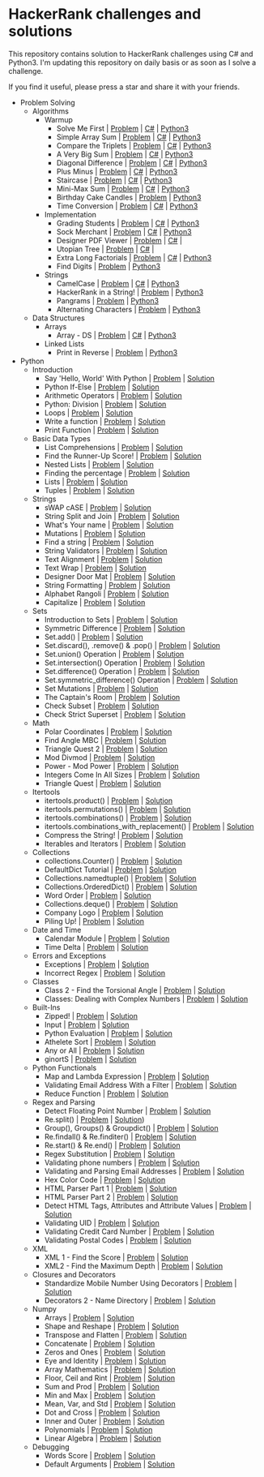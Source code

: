 # HackerRank challenges and solutions

This repository contains solution to HackerRank challenges using C# and Python3. I'm updating this repository on daily basis or as soon as I solve a challenge.

If you find it useful, please press a star and share it with your friends.

- Problem Solving
  - Algorithms
    - Warmup
      - Solve Me First | [Problem](https://www.hackerrank.com/challenges/solve-me-first/problem) | [C#](https://github.com/PrasadHonrao/HackerRank/blob/master/problem-solving/algorithms/warmup/solve-me-first/solve-me-first.cs) | [Python3](https://github.com/PrasadHonrao/HackerRank/blob/master/problem-solving/algorithms/warmup/solve-me-first/solve-me-first.py)
      - Simple Array Sum | [Problem](https://www.hackerrank.com/challenges/simple-array-sum/problem) | [C#](https://github.com/PrasadHonrao/HackerRank/blob/master/problem-solving/algorithms/warmup/simple-array-sum/simple-array-sum.cs) | [Python3](https://github.com/PrasadHonrao/HackerRank/blob/master/problem-solving/algorithms/warmup/simple-array-sum/simple-array-sum.py)
      - Compare the Triplets | [Problem](https://www.hackerrank.com/challenges/compare-the-triplets/problem) | [C#](https://github.com/PrasadHonrao/HackerRank/blob/master/problem-solving/algorithms/warmup/compare-the-triplets/compare-the-triplets.cs) | [Python3](https://github.com/PrasadHonrao/HackerRank/blob/master/problem-solving/algorithms/warmup/compare-the-triplets/compare-the-triplets.py)
      - A Very Big Sum | [Problem](https://www.hackerrank.com/challenges/a-very-big-sum/problem) | [C#](https://github.com/PrasadHonrao/HackerRank/blob/master/problem-solving/algorithms/warmup/a-very-big-sum/a-very-big-sum.cs) | [Python3](https://github.com/PrasadHonrao/HackerRank/blob/master/problem-solving/algorithms/warmup/a-very-big-sum/a-very-big-sum.py)
      - Diagonal Difference | [Problem](https://www.hackerrank.com/challenges/diagonal-difference/problem) | [C#](https://github.com/PrasadHonrao/HackerRank/blob/master/problem-solving/algorithms/warmup/diagonal-difference/diagonal-difference.cs) | [Python3](https://github.com/PrasadHonrao/HackerRank/blob/master/problem-solving/algorithms/warmup/diagonal-difference/diagonal-difference.py)
      - Plus Minus | [Problem](https://www.hackerrank.com/challenges/plus-minus/problem) | [C#](https://github.com/PrasadHonrao/HackerRank/blob/master/problem-solving/algorithms/warmup/plus-minus/plus-minus.cs) | [Python3](https://github.com/PrasadHonrao/HackerRank/blob/master/problem-solving/algorithms/warmup/plus-minus/plus-minus.py)
      - Staircase | [Problem](https://www.hackerrank.com/challenges/staircase/problem) | [C#](https://github.com/PrasadHonrao/HackerRank/blob/master/problem-solving/algorithms/warmup/staircase/staircase.cs) | [Python3](https://github.com/PrasadHonrao/HackerRank/blob/master/problem-solving/algorithms/warmup/staircase/staircase.py)
      - Mini-Max Sum | [Problem](https://www.hackerrank.com/challenges/mini-max-sum/problem) | [C#](https://github.com/PrasadHonrao/HackerRank/blob/master/problem-solving/algorithms/warmup/mini-max-sum/mini-max-sum.cs) | [Python3](https://github.com/PrasadHonrao/HackerRank/blob/master/problem-solving/algorithms/warmup/mini-max-sum/mini-max-sum.py)
      - Birthday Cake Candles | [Problem](https://www.hackerrank.com/challenges/birthday-cake-candles/problem) |  [Python3](https://github.com/PrasadHonrao/HackerRank/blob/master/problem-solving/algorithms/warmup/birthday-cake-candles/birthday-cake-candles.py)
      - Time Conversion | [Problem](https://www.hackerrank.com/challenges/time-conversion/problem) | [C#](https://github.com/PrasadHonrao/HackerRank/blob/master/problem-solving/algorithms/warmup/time-conversion/time-conversion.cs) | [Python3](https://github.com/PrasadHonrao/HackerRank/blob/master/problem-solving/algorithms/warmup/time-conversion/time-conversion.py)
    - Implementation
      - Grading Students | [Problem](https://www.hackerrank.com/challenges/grading/problem) | [C#](https://github.com/PrasadHonrao/HackerRank/blob/master/problem-solving/algorithms/implementation/grading-students/grading-students.cs) | [Python3](https://github.com/PrasadHonrao/HackerRank/blob/master/problem-solving/algorithms/implementation/grading-students/grading-students.py)
      - Sock Merchant | [Problem](https://www.hackerrank.com/challenges/sock-merchant) | [C#](https://github.com/PrasadHonrao/HackerRank/blob/master/problem-solving/algorithms/implementation/sock-merchant/sock-merchant.cs) | [Python3](https://github.com/PrasadHonrao/HackerRank/blob/master/problem-solving/algorithms/implementation/sock-merchant/sock-merchant.py)
      - Designer PDF Viewer | [Problem](https://www.hackerrank.com/challenges/designer-pdf-viewer/problem) | [C#](https://github.com/PrasadHonrao/HackerRank/blob/master/problem-solving/algorithms/implementation/designer-pdf-viewer/designer-pdf-viewer.cs) |
      - Utopian Tree | [Problem](https://www.hackerrank.com/challenges/utopian-tree/problem) | [C#](https://github.com/PrasadHonrao/HackerRank/blob/master/problem-solving/algorithms/implementation/utopian-tree/utopian-tree.cs) |
      - Extra Long Factorials | [Problem](https://www.hackerrank.com/challenges/extra-long-factorials/problem) | [C#](https://github.com/PrasadHonrao/HackerRank/blob/master/problem-solving/algorithms/implementation/extra-long-factorials/extra-log-factorials.cs) | [Python3](https://github.com/PrasadHonrao/HackerRank/blob/master/problem-solving/algorithms/implementation/extra-long-factorials/extra-long-factorials.py)
      - Find Digits | [Problem](https://www.hackerrank.com/challenges/find-digits/problem) | [Python3](https://github.com/PrasadHonrao/HackerRank/blob/master/problem-solving/algorithms/implementation/find-digits/find-digits.py)
    - Strings
      - CamelCase | [Problem](https://www.hackerrank.com/challenges/camelcase/problem) | [C#](https://github.com/PrasadHonrao/HackerRank/blob/master/problem-solving/problem-solving/algorithms/strings/camelcase/camelcase.cs) | [Python3](https://github.com/PrasadHonrao/HackerRank/blob/master/problem-solving/algorithms/strings/camelcase/camelcase.py)
      - HackerRank in a String! | [Problem](https://www.hackerrank.com/challenges/hackerrank-in-a-string/problem) | [Python3](https://github.com/PrasadHonrao/HackerRank/blob/master/problem-solving/algorithms/strings/hackerrank-in-a-string/hackerrank-in-a-string.py)
      - Pangrams | [Problem](https://www.hackerrank.com/challenges/pangrams/problem) | [Python3](https://github.com/PrasadHonrao/HackerRank/blob/master/problem-solving/algorithms/strings/pangrams/pangrams.py)
      - Alternating Characters | [Problem](https://www.hackerrank.com/challenges/alternating-characters/problem) | [Python3](https://github.com/PrasadHonrao/HackerRank/blob/master/problem-solving/algorithms/strings/alternating-characters/alternating-characters.py)
  - Data Structures
    - Arrays
      - Array - DS | [Problem](https://www.hackerrank.com/challenges/arrays-ds/problem) | [C#](https://github.com/PrasadHonrao/HackerRank/blob/master/problem-solving/data-structures/arrays/array-ds/array-ds.cs) | [Python3](https://github.com/PrasadHonrao/HackerRank/blob/master/problem-solving/data-structures/arrays/array-ds/array-ds.py)
    - Linked Lists
      - Print in Reverse | [Problem](https://www.hackerrank.com/challenges/print-the-elements-of-a-linked-list-in-reverse/problem) | [Python3](https://github.com/PrasadHonrao/HackerRank/blob/master/problem-solving/data-structures/linked-lists/print-in-reverse/print-in-reverse.py)
- Python
  - Introduction
    - Say 'Hello, World' With Python | [Problem](https://www.hackerrank.com/challenges/py-hello-world/problem) | [Solution](https://github.com/PrasadHonrao/HackerRank/blob/master/python/introduction/say-hello-world-with-python/say-hello-world-with-python.py)
    - Python If-Else | [Problem](https://www.hackerrank.com/challenges/py-if-else/problem) | [Solution](https://github.com/PrasadHonrao/HackerRank/blob/master/python/introduction/python-if-else/python-if-else.py)
    - Arithmetic Operators | [Problem](https://www.hackerrank.com/challenges/python-arithmetic-operators/problem) | [Solution](https://github.com/PrasadHonrao/HackerRank/blob/master/python/introduction/arithmetic-operators/arithmetic-operators.py)
    - Python: Division | [Problem](https://www.hackerrank.com/challenges/python-division/problem) | [Solution](https://github.com/PrasadHonrao/HackerRank/blob/master/python/introduction/python-division/python-division.py)
    - Loops | [Problem](https://www.hackerrank.com/challenges/python-loops/problem) | [Solution](https://github.com/PrasadHonrao/HackerRank/blob/master/python/introduction/loops/loops.py)
    - Write a function | [Problem](https://www.hackerrank.com/challenges/write-a-function/problem) | [Solution](https://github.com/PrasadHonrao/HackerRank/blob/master/python/introduction/write-a-function/write-a-function.py)
    - Print Function | [Problem](https://www.hackerrank.com/challenges/python-print/problem) | [Solution](https://github.com/PrasadHonrao/HackerRank/blob/master/python/introduction/print-function/print-function.py)
  - Basic Data Types
    - List Comprehensions | [Problem](https://www.hackerrank.com/challenges/list-comprehensions/problem) | [Solution](https://github.com/PrasadHonrao/HackerRank/blob/master/python/basic-data-types/list-comprehensions/list-comprehensions.py)
    - Find the Runner-Up Score! | [Problem](https://www.hackerrank.com/challenges/find-second-maximum-number-in-a-list/problem) | [Solution](https://github.com/PrasadHonrao/HackerRank/blob/master/python/basic-data-types/find-the-runner-up-score/find-the-runner-up-score.py)
    - Nested Lists | [Problem](https://www.hackerrank.com/challenges/nested-list/problem) | [Solution](https://github.com/PrasadHonrao/HackerRank/blob/master/python/basic-data-types/nested-list/nested-list.py)
    - Finding the percentage | [Problem](https://www.hackerrank.com/challenges/finding-the-percentage/problem) | [Solution](https://github.com/PrasadHonrao/HackerRank/blob/master/python/basic-data-types/finding-the-percentage/finding-the-percentage.py)
    - Lists | [Problem](https://www.hackerrank.com/challenges/python-lists/problem) | [Solution](https://github.com/PrasadHonrao/HackerRank/blob/master/python/basic-data-types/lists/lists.py)
    - Tuples | [Problem](https://www.hackerrank.com/challenges/python-tuples/problem) | [Solution](https://github.com/PrasadHonrao/HackerRank/blob/master/python/basic-data-types/tuples/tuples.py)
  - Strings
    - sWAP cASE | [Problem](https://www.hackerrank.com/challenges/swap-case/problem) | [Solution](https://github.com/PrasadHonrao/HackerRank/blob/master/python/strings/swap-case/swap-case.py)
    - String Split and Join | [Problem](https://www.hackerrank.com/challenges/python-string-split-and-join/problem) | [Solution](https://github.com/PrasadHonrao/HackerRank/blob/master/python/strings/string-split-and-join/string-split-and-join.py)
    - What's Your name | [Problem](https://www.hackerrank.com/challenges/whats-your-name/problem) | [Solution](https://github.com/PrasadHonrao/HackerRank/blob/master/python/strings/whats-your-name/whats-your-name.py)
    - Mutations | [Problem](https://www.hackerrank.com/challenges/python-mutations/problem) | [Solution](https://github.com/PrasadHonrao/HackerRank/blob/master/python/strings/mutations/mutations.py)
    - Find a string | [Problem](https://www.hackerrank.com/challenges/find-a-string/problem) | [Solution](https://github.com/PrasadHonrao/HackerRank/blob/master/python/strings/find-a-string/find-a-string.py)
    - String Validators | [Problem](https://www.hackerrank.com/challenges/string-validators/problem) | [Solution](https://github.com/PrasadHonrao/HackerRank/blob/master/python/strings/string-validators/string-validators.py)
    - Text Alignment | [Problem](https://www.hackerrank.com/challenges/text-alignment/problem) | [Solution](https://github.com/PrasadHonrao/HackerRank/blob/master/python/strings/text-alignment/text-alignment.py)
    - Text Wrap | [Problem](https://www.hackerrank.com/challenges/text-wrap/problem) | [Solution](https://github.com/PrasadHonrao/HackerRank/blob/master/python/strings/text-wrap/text-wrap.py)
    - Designer Door Mat | [Problem](https://www.hackerrank.com/challenges/designer-door-mat/problem) | [Solution](https://github.com/PrasadHonrao/HackerRank/blob/master/python/strings/designer-door-mat/designer-door-mat.py)
    - String Formatting | [Problem](https://www.hackerrank.com/challenges/python-string-formatting/problem) | [Solution](https://github.com/PrasadHonrao/HackerRank/blob/master/python/strings/string-formatting/string-formatting.py)
    - Alphabet Rangoli | [Problem](https://www.hackerrank.com/challenges/alphabet-rangoli/problem) | [Solution](https://github.com/PrasadHonrao/HackerRank/blob/master/python/strings/alphabet-rangoli/alphabet-rangoli.py)
    - Capitalize | [Problem](https://www.hackerrank.com/challenges/capitalize/problem) | [Solution](https://github.com/PrasadHonrao/HackerRank/blob/master/python/strings/capitalize/capitalize.py)
  - Sets
    - Introduction to Sets | [Problem](https://www.hackerrank.com/challenges/py-introduction-to-sets/problem) | [Solution](https://github.com/PrasadHonrao/HackerRank/blob/master/python/sets/introduction-to-sets/introduction-to-sets.py)
    - Symmetric Difference | [Problem](https://www.hackerrank.com/challenges/symmetric-difference/problem) | [Solution](https://github.com/PrasadHonrao/HackerRank/blob/master/python/sets/symmetric-difference/symmetric-difference.py)
    - Set.add() | [Problem](https://www.hackerrank.com/challenges/py-set-add/problem) | [Solution](https://github.com/PrasadHonrao/HackerRank/blob/master/python/sets/set-add/set-add.py)
    - Set.discard(), .remove() & .pop() | [Problem](https://www.hackerrank.com/challenges/py-set-discard-remove-pop/problem) | [Solution](https://github.com/PrasadHonrao/HackerRank/blob/master/python/sets/set-discard-remove-pop/set-discard-remove-pop.py)
    - Set.union() Operation | [Problem](https://www.hackerrank.com/challenges/py-set-union/problem) | [Solution](https://github.com/PrasadHonrao/HackerRank/blob/master/python/sets/set-union-operation/set-union-operation.py)
    - Set.intersection() Operation | [Problem](https://www.hackerrank.com/challenges/py-set-intersection-operation/problem) | [Solution](https://github.com/PrasadHonrao/HackerRank/blob/master/python/sets/set-intersection-operation/set-intersection-operation.py)
    - Set.difference() Operation | [Problem](https://www.hackerrank.com/challenges/py-set-difference-operation/problem) | [Solution](https://github.com/PrasadHonrao/HackerRank/blob/master/python/sets/set-difference-operation/set-difference-operation.py)
    - Set.symmetric_difference() Operation | [Problem](https://www.hackerrank.com/challenges/py-set-symmetric-difference-operation/problem) | [Solution](https://github.com/PrasadHonrao/HackerRank/blob/master/python/sets/set-symmetric-difference-operation/set-symmetric-difference-operation.py)
    - Set Mutations | [Problem](https://www.hackerrank.com/challenges/py-set-mutations/problem) | [Solution](https://github.com/PrasadHonrao/HackerRank/blob/master/python/sets/set-mutations/set-mutations.py)
    - The Captain's Room | [Problem](https://www.hackerrank.com/challenges/py-the-captains-room/problem) | [Solution](https://github.com/PrasadHonrao/HackerRank/blob/master/python/sets/the-captains-room/the-captains-room.py)
    - Check Subset | [Problem](https://www.hackerrank.com/challenges/py-check-subset/problem) | [Solution](https://github.com/PrasadHonrao/HackerRank/blob/master/python/sets/check-subset/check-subset.py)
    - Check Strict Superset | [Problem](https://www.hackerrank.com/challenges/py-check-strict-superset/problem) | [Solution](https://github.com/PrasadHonrao/HackerRank/blob/master/python/sets/check-strict-superset/check-strict-superset.py)
  - Math
    - Polar Coordinates | [Problem](https://www.hackerrank.com/challenges/polar-coordinates/problem) | [Solution](https://github.com/PrasadHonrao/HackerRank/blob/master/python/math/polar-coordinates/polar-coordinates.py)
    - Find Angle MBC | [Problem](https://www.hackerrank.com/challenges/find-angle/problem) | [Solution](https://github.com/PrasadHonrao/HackerRank/blob/master/python/math/find-angle-mbc/find-angle-mbc.py)
    - Triangle Quest 2 | [Problem](https://www.hackerrank.com/challenges/triangle-quest-2/problem) | [Solution](https://github.com/PrasadHonrao/HackerRank/blob/master/python/math/triangle-quest-2/triangle-quest-2.py)
    - Mod Divmod | [Problem](https://www.hackerrank.com/challenges/python-mod-divmod/problem) | [Solution](https://github.com/PrasadHonrao/HackerRank/blob/master/python/math/mod-divmod/mod-divmod.py)
    - Power - Mod Power | [Problem](https://www.hackerrank.com/challenges/python-power-mod-power/problem) | [Solution](https://github.com/PrasadHonrao/HackerRank/blob/master/python/math/power-mod-power/power-mod-power.py)
    - Integers Come In All Sizes | [Problem](https://www.hackerrank.com/challenges/python-integers-come-in-all-sizes/problem) | [Solution](https://github.com/PrasadHonrao/HackerRank/blob/master/python/math/integers-come-in-all-sizes/integers-come-in-all-sizes.py)
    - Triangle Quest | [Problem](https://www.hackerrank.com/challenges/python-quest-1/problem) | [Solution](https://github.com/PrasadHonrao/HackerRank/blob/master/python/math/triangle-quest/triangle-quest.py)
  - Itertools
    - itertools.product() | [Problem](https://www.hackerrank.com/challenges/itertools-product/submissions/code/49172373) | [Solution](https://github.com/PrasadHonrao/HackerRank/blob/master/python/itertools/itertools-product/itertools-product.py)
    - itertools.permutations() | [Problem](https://www.hackerrank.com/challenges/itertools-permutations/problem) | [Solution](https://github.com/PrasadHonrao/HackerRank/blob/master/python/itertools/itertools-permutations/itertools-permutations.py)
    - itertools.combinations() | [Problem](https://www.hackerrank.com/challenges/itertools-combinations/problem) | [Solution](https://github.com/PrasadHonrao/HackerRank/blob/master/python/itertools/itertools-combinations/itertools-combinations.py)
    - itertools.combinations_with_replacement() | [Problem](https://www.hackerrank.com/challenges/itertools-combinations-with-replacement/problem) | [Solution](https://github.com/PrasadHonrao/HackerRank/blob/master/python/itertools/itertools-combinations-with-replacement/itertools-combinations-with-replacement.py)
    - Compress the String! | [Problem](https://www.hackerrank.com/challenges/compress-the-string/problem) | [Solution](https://github.com/PrasadHonrao/HackerRank/blob/master/python/itertools/compress-the-string/compress-the-string.py)
    - Iterables and Iterators | [Problem](https://www.hackerrank.com/challenges/iterables-and-iterators/problem) | [Solution](https://github.com/PrasadHonrao/HackerRank/blob/master/python/itertools/iterables-and-iterators/iterables-and-iterators.py)
  - Collections
    - collections.Counter() | [Problem](https://www.hackerrank.com/challenges/collections-counter/problem) | [Solution](https://github.com/PrasadHonrao/HackerRank/blob/master/python/collections/collections-counter/collections-counter.py)
    - DefaultDict Tutorial | [Problem](https://www.hackerrank.com/challenges/defaultdict-tutorial/problem) | [Solution](https://github.com/PrasadHonrao/HackerRank/blob/master/python/collections/defaultdict-tutorial/defaultdict-tutorial.py)
    - Collections.namedtuple() | [Problem](https://www.hackerrank.com/challenges/py-collections-namedtuple/problem) | [Solution](https://github.com/PrasadHonrao/HackerRank/blob/master/python/collections/collections-namedtuple/collections-namedtuple.py)
    - Collections.OrderedDict() | [Problem](https://www.hackerrank.com/challenges/py-collections-ordereddict/problem) | [Solution](https://github.com/PrasadHonrao/HackerRank/blob/master/python/collections/collections-ordereddict/collections-ordereddict.py)
    - Word Order | [Problem](https://www.hackerrank.com/challenges/word-order/problem) | [Solution](https://github.com/PrasadHonrao/HackerRank/blob/master/python/collections/word-order/word-order.py)
    - Collections.deque() | [Problem](https://www.hackerrank.com/challenges/py-collections-deque/problem) | [Solution](https://github.com/PrasadHonrao/HackerRank/blob/master/python/collections/collections-deque/collections-deque.py)
    - Company Logo | [Problem](https://www.hackerrank.com/challenges/most-commons/problem) | [Solution](https://github.com/PrasadHonrao/HackerRank/blob/master/python/collections/company-logo/company-logo.py)
    - Piling Up! | [Problem](https://www.hackerrank.com/challenges/piling-up/problem) | [Solution](https://github.com/PrasadHonrao/HackerRank/blob/master/python/collections/piling-up/piling-up.py)
  - Date and Time
    - Calendar Module | [Problem](https://www.hackerrank.com/challenges/calendar-module/problem) | [Solution](https://github.com/PrasadHonrao/HackerRank/blob/master/python/date-and-time/calendar-module/calendar-module.py)
    - Time Delta | [Problem](https://www.hackerrank.com/challenges/python-time-delta/problem) | [Solution](https://github.com/PrasadHonrao/HackerRank/blob/master/python/date-and-time/time-delta/time-delta.py)
  - Errors and Exceptions
    - Exceptions | [Problem](https://www.hackerrank.com/challenges/exceptions/problem) | [Solution](https://github.com/PrasadHonrao/HackerRank/blob/master/python/errors-and-exceptions/exceptions/exceptions.py) 
    - Incorrect Regex | [Problem](https://www.hackerrank.com/challenges/incorrect-regex/problem) | [Solution](https://github.com/PrasadHonrao/HackerRank/blob/master/python/errors-and-exceptions/incorrect-regex/incorrect-regex.py) 
  - Classes
    - Class 2 - Find the Torsional Angle | [Problem](https://www.hackerrank.com/challenges/class-2-find-the-torsional-angle/problem) | [Solution](https://github.com/PrasadHonrao/HackerRank/blob/master/python/classes/class-2-find-the-torsional-angle/class-2-find-the-torsional-angle.py)
    - Classes: Dealing with Complex Numbers | [Problem](https://www.hackerrank.com/challenges/class-1-dealing-with-complex-numbers/problem) | [Solution](https://github.com/PrasadHonrao/HackerRank/blob/master/python/classes/classes-dealing-with-complex-numbers/classes-dealing-with-complex-numbers.py)
  - Built-Ins
    - Zipped! | [Problem](https://www.hackerrank.com/challenges/zipped/problem) | [Solution](https://github.com/PrasadHonrao/HackerRank/blob/master/python/built-ins/zipped/zipped.py)
    - Input | [Problem](https://www.hackerrank.com/challenges/input/problem) | [Solution](https://github.com/PrasadHonrao/HackerRank/blob/master/python/built-ins/input/input.py)
    - Python Evaluation | [Problem](https://www.hackerrank.com/challenges/python-eval/problem) | [Solution](https://github.com/PrasadHonrao/HackerRank/blob/master/python/built-ins/python-evaluation/python-evaluation.py)
    - Athelete Sort | [Problem](https://www.hackerrank.com/challenges/python-sort-sort/problem) | [Solution](https://github.com/PrasadHonrao/HackerRank/blob/master/python/built-ins/athelete-sort/athelete-sort.py)
    - Any or All | [Problem](https://www.hackerrank.com/challenges/any-or-all/problem) | [Solution](https://github.com/PrasadHonrao/HackerRank/blob/master/python/built-ins/any-or-all/any-or-all.py)
    - ginortS | [Problem](https://www.hackerrank.com/challenges/ginorts/problem) | [Solution](https://github.com/PrasadHonrao/HackerRank/blob/master/python/built-ins/ginorts/ginorts.py)
  - Python Functionals
    - Map and Lambda Expression | [Problem](https://www.hackerrank.com/challenges/map-and-lambda-expression/problem) | [Solution](https://github.com/PrasadHonrao/HackerRank/blob/master/python/pythong-functionals/map-and-lambda-expression/map-and-lambda-expression.py)
    - Validating Email Address With a Filter | [Problem](https://www.hackerrank.com/challenges/validate-list-of-email-address-with-filter/problem) | [Solution](https://github.com/PrasadHonrao/HackerRank/blob/master/python/pythong-functionals/validating-email-address-with-a-filter/validating-email-address-with-a-filter.py)
    - Reduce Function | [Problem](https://www.hackerrank.com/challenges/reduce-function/problem) | [Solution](https://github.com/PrasadHonrao/HackerRank/blob/master/python/pythong-functionals/reduce-function/reduce-function.py)
  - Regex and Parsing
    - Detect Floating Point Number | [Problem](https://www.hackerrank.com/challenges/introduction-to-regex/problem) | [Solution](https://github.com/PrasadHonrao/HackerRank/blob/master/python/regex-and-parsing/detect-floating-point-number/detect-floating-point-number.py)
    - Re.split() | [Problem](https://www.hackerrank.com/challenges/re-split/problem) | [Solution](https://github.com/PrasadHonrao/HackerRank/blob/master/python/regex-and-parsing/re-split/re-split.py))
    - Group(), Groups() & Groupdict() | [Problem](https://www.hackerrank.com/challenges/re-group-groups/problem) | [Solution](https://github.com/PrasadHonrao/HackerRank/blob/master/python/regex-and-parsing/group-groups-groupdict/group-groups-groupdict.py)
    - Re.findall() & Re.finditer() | [Problem](https://www.hackerrank.com/challenges/re-findall-re-finditer/problem) | [Solution](https://github.com/PrasadHonrao/HackerRank/blob/master/python/regex-and-parsing/re-findall-re-finditer/re-findall-re-finditer.py)
    - Re.start() & Re.end() | [Problem](https://www.hackerrank.com/challenges/re-start-re-end/problem) | [Solution](https://github.com/PrasadHonrao/HackerRank/blob/master/python/regex-and-parsing/re-start-re-end/re-start-re-end.py)
    - Regex Substitution | [Problem](https://www.hackerrank.com/challenges/re-sub-regex-substitution/problem) | [Solution](https://github.com/PrasadHonrao/HackerRank/blob/master/python/regex-and-parsing/regex-substitution/regex-substitution.py)
    - Validating phone numbers | [Problem](https://www.hackerrank.com/challenges/validating-the-phone-number/problem) | [Solution](https://github.com/PrasadHonrao/HackerRank/blob/master/python/regex-and-parsing/validating-phone-numbers/validating-phone-numbers.py)
    - Validating and Parsing Email Addresses | [Problem](https://www.hackerrank.com/challenges/validating-named-email-addresses/problem) | [Solution](https://github.com/PrasadHonrao/HackerRank/blob/master/python/regex-and-parsing/validating-and-parsing-email-addresses/validating-and-parsing-email-addresses.py)
    - Hex Color Code | [Problem](https://www.hackerrank.com/challenges/hex-color-code/problem) | [Solution](https://github.com/PrasadHonrao/HackerRank/blob/master/python/regex-and-parsing/hex-color-code/hex-color-code.py)
    - HTML Parser Part 1 | [Problem](https://www.hackerrank.com/challenges/html-parser-part-1/problem) | [Solution](https://github.com/PrasadHonrao/HackerRank/blob/master/python/regex-and-parsing/html-parser-part-1/html-parser-part-1.py)
    - HTML Parser Part 2 | [Problem](https://www.hackerrank.com/challenges/html-parser-part-2/problem) | [Solution](https://github.com/PrasadHonrao/HackerRank/blob/master/python/regex-and-parsing/html-parser-part-2/html-parser-part-2.py)
    - Detect HTML Tags, Attributes and Attribute Values | [Problem](https://www.hackerrank.com/challenges/detect-html-tags-attributes-and-attribute-values/problem) | [Solution](https://github.com/PrasadHonrao/HackerRank/blob/master/python/regex-and-parsing/detect-html-tags-attributes-and-attribute-values/detect-html-tags-attributes-and-attribute-values.py)
    - Validating UID | [Problem](https://www.hackerrank.com/challenges/validating-uid/problem) | [Solution](https://github.com/PrasadHonrao/HackerRank/blob/master/python/regex-and-parsing/validating-uid/validating-uid.py)
    - Validating Credit Card Number | [Problem](https://www.hackerrank.com/challenges/validating-credit-card-number/problem) | [Solution](https://github.com/PrasadHonrao/HackerRank/blob/master/python/regex-and-parsing/validating-credit-card-number/validating-credit-card-number.py)
    - Validating Postal Codes | [Problem](https://www.hackerrank.com/challenges/validating-postalcode/problem) | [Solution](https://github.com/PrasadHonrao/HackerRank/blob/master/python/regex-and-parsing/validating-postalcode/validating-postalcode.py)
  - XML
    - XML 1 - Find the Score | [Problem](https://www.hackerrank.com/challenges/xml-1-find-the-score/problem) | [Solution](https://github.com/PrasadHonrao/HackerRank/blob/master/python/xml/xml-1-find-the-score/xml-1-find-the-score.py)
    - XML2 - Find the Maximum Depth | [Problem](https://www.hackerrank.com/challenges/xml2-find-the-maximum-depth/problem) | [Solution](https://github.com/PrasadHonrao/HackerRank/blob/master/python/xml/xml2-find-the-maximum-depth/xml2-find-the-maximum-depth.py)
  - Closures and Decorators
    - Standardize Mobile Number Using Decorators | [Problem](https://www.hackerrank.com/challenges/standardize-mobile-number-using-decorators/problem) | [Solution](https://github.com/PrasadHonrao/HackerRank/blob/master/python/closures-and-decorators/standardize-mobile-number-using-decorators/standardize-mobile-number-using-decorators.py)
    - Decorators 2 - Name Directory | [Problem](https://www.hackerrank.com/challenges/decorators-2-name-directory/problem) | [Solution](https://github.com/PrasadHonrao/HackerRank/blob/master/python/closures-and-decorators/decorators-2-name-directory/decorators-2-name-directory.py)
  - Numpy
      - Arrays | [Problem](https://www.hackerrank.com/challenges/np-arrays/problem) | [Solution](https://github.com/PrasadHonrao/HackerRank/blob/master/python/numpy/arrays/arrays.py)
      - Shape and Reshape | [Problem](https://www.hackerrank.com/challenges/np-shape-reshape/problem) | [Solution](https://github.com/PrasadHonrao/HackerRank/blob/master/python/numpy/shape-and-reshape/shape-and-reshape.py)
      - Transpose and Flatten | [Problem](https://www.hackerrank.com/challenges/np-transpose-and-flatten/problem) | [Solution](https://github.com/PrasadHonrao/HackerRank/blob/master/python/numpy/transpose-and-flatten/transpose-and-flatten.py)
      - Concatenate | [Problem](https://www.hackerrank.com/challenges/np-concatenate/problem) | [Solution](https://github.com/PrasadHonrao/HackerRank/blob/master/python/numpy/concatenate/concatenate.py)
      - Zeros and Ones | [Problem](https://www.hackerrank.com/challenges/np-zeros-and-ones/problem) | [Solution](https://github.com/PrasadHonrao/HackerRank/blob/master/python/numpy/zeros-and-ones/zeros-and-ones.py)
      - Eye and Identity | [Problem](https://www.hackerrank.com/challenges/np-eye-and-identity/problem) | [Solution](https://github.com/PrasadHonrao/HackerRank/blob/master/python/numpy/eye-and-identity/eye-and-identity.py)
      - Array Mathematics | [Problem](https://www.hackerrank.com/challenges/np-array-mathematics/problem) | [Solution](https://github.com/PrasadHonrao/HackerRank/blob/master/python/numpy/array-mathematics/array-mathematics.py)
      - Floor, Ceil and Rint | [Problem](https://www.hackerrank.com/challenges/floor-ceil-and-rint/problem) | [Solution](https://github.com/PrasadHonrao/HackerRank/blob/master/python/numpy/floor-ceil-and-rint/floor-ceil-and-rint.py)
      - Sum and Prod | [Problem](https://www.hackerrank.com/challenges/np-sum-and-prod/problem) | [Solution](https://github.com/PrasadHonrao/HackerRank/blob/master/python/numpy/sum-and-prodsum-and-prod.py)
      - Min and Max | [Problem](https://www.hackerrank.com/challenges/np-min-and-max/problem) | [Solution](https://github.com/PrasadHonrao/HackerRank/blob/master/python/numpy/min-and-max/min-and-max.py)
      - Mean, Var, and Std | [Problem](https://www.hackerrank.com/challenges/np-mean-var-and-std/problem) | [Solution](https://github.com/PrasadHonrao/HackerRank/blob/master/python/numpy/mean-var-and-std/mean-var-and-std.py)
      - Dot and Cross | [Problem](https://www.hackerrank.com/challenges/np-dot-and-cross/problem) | [Solution](https://github.com/PrasadHonrao/HackerRank/blob/master/python/numpy/dot-and-cross/dot-and-cross.py)
      - Inner and Outer | [Problem](https://www.hackerrank.com/challenges/np-inner-and-outer/problem) | [Solution](https://github.com/PrasadHonrao/HackerRank/blob/master/python/numpy/inner-and-outer/inner-and-outer.py)
      - Polynomials | [Problem](https://www.hackerrank.com/challenges/np-polynomials/problem) | [Solution](https://github.com/PrasadHonrao/HackerRank/blob/master/python/numpy/polynomials/polynomials.py)
      - Linear Algebra | [Problem](https://www.hackerrank.com/challenges/np-linear-algebra/problem) | [Solution](https://github.com/PrasadHonrao/HackerRank/blob/master/python/numpy/linear-algebra/linear-algebra.py)
  - Debugging
      - Words Score | [Problem](https://www.hackerrank.com/challenges/words-score/problem) | [Solution](https://github.com/PrasadHonrao/HackerRank/blob/master/python/debugging/words-score/words-score.py)
      - Default Arguments | [Problem](https://www.hackerrank.com/challenges/default-arguments/problem) | [Solution](https://github.com/PrasadHonrao/HackerRank/blob/master/python/debugging/default-arguments/default-arguments.py)